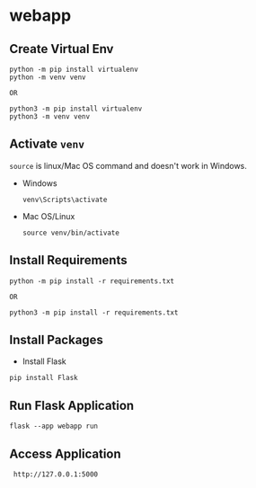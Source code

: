 # webapp


## Create Virtual Env
```shell
python -m pip install virtualenv
python -m venv venv

OR

python3 -m pip install virtualenv
python3 -m venv venv
```

## Activate ```venv```

```source``` is linux/Mac OS command and doesn't work in Windows.

- Windows

    ```shell
    venv\Scripts\activate
    ```

- Mac OS/Linux

    ```shell
    source venv/bin/activate
    ```


## Install Requirements

```shell
python -m pip install -r requirements.txt

OR

python3 -m pip install -r requirements.txt
```

## Install Packages

- Install Flask

```shell
pip install Flask
```


## Run Flask Application

```shell
flask --app webapp run
```

## Access Application
```shell
 http://127.0.0.1:5000
```

